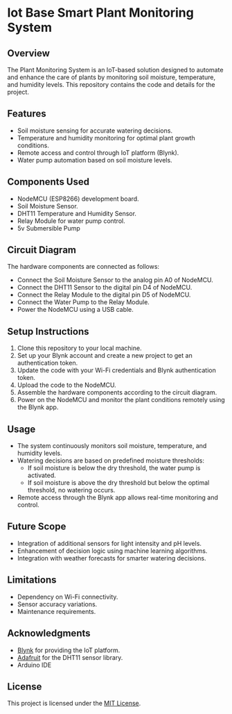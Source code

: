 # Iot Base Smart Plant Monitoring System

## Overview
The Plant Monitoring System is an IoT-based solution designed to automate and enhance the care of plants by monitoring soil moisture, temperature, and humidity levels. This repository contains the code and details for the project.

## Features
- Soil moisture sensing for accurate watering decisions.
- Temperature and humidity monitoring for optimal plant growth conditions.
- Remote access and control through IoT platform (Blynk).
- Water pump automation based on soil moisture levels.

## Components Used
- NodeMCU (ESP8266) development board.
- Soil Moisture Sensor.
- DHT11 Temperature and Humidity Sensor.
- Relay Module for water pump control.
- 5v Submersible Pump

## Circuit Diagram
The hardware components are connected as follows:

- Connect the Soil Moisture Sensor to the analog pin A0 of NodeMCU.
- Connect the DHT11 Sensor to the digital pin D4 of NodeMCU.
- Connect the Relay Module to the digital pin D5 of NodeMCU.
- Connect the Water Pump to the Relay Module.
- Power the NodeMCU using a USB cable.

## Setup Instructions
1. Clone this repository to your local machine.
2. Set up your Blynk account and create a new project to get an authentication token.
3. Update the code with your Wi-Fi credentials and Blynk authentication token.
4. Upload the code to the NodeMCU.
5. Assemble the hardware components according to the circuit diagram.
6. Power on the NodeMCU and monitor the plant conditions remotely using the Blynk app.

## Usage
- The system continuously monitors soil moisture, temperature, and humidity levels.
- Watering decisions are based on predefined moisture thresholds:
  - If soil moisture is below the dry threshold, the water pump is activated.
  - If soil moisture is above the dry threshold but below the optimal threshold, no watering occurs.
- Remote access through the Blynk app allows real-time monitoring and control.

## Future Scope
- Integration of additional sensors for light intensity and pH levels.
- Enhancement of decision logic using machine learning algorithms.
- Integration with weather forecasts for smarter watering decisions.

## Limitations
- Dependency on Wi-Fi connectivity.
- Sensor accuracy variations.
- Maintenance requirements.

## Acknowledgments
- [Blynk](https://blynk.io/) for providing the IoT platform.
- [Adafruit](https://www.adafruit.com/) for the DHT11 sensor library.
- Arduino IDE

## License
This project is licensed under the [MIT License](LICENSE).


